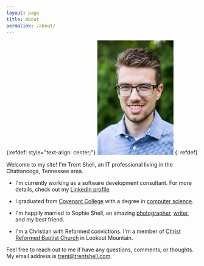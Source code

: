 ```yaml
---
layout: page
title: About
permalink: /about/
---
```


{:refdef: style="text-align: center;"}
<img alt="headshot" class="margin: 0 auto; display: block;" src="/images/headshot.jpeg" width="200" />
{: refdef}

Welcome to my site!
I'm Trent Shell, an IT professional living in the Chattanooga, Tennessee area.

- I'm currently working as a software development consultant. For more details, check out my [LinkedIn profile](https://linkedin.com/in/tshell).

- I graduated from [Covenant College](https://covenant.edu) with a degree in [computer science](https://covenant.edu/academics/undergrad/cs).

- I'm happily married to Sophie Shell, an amazing [photographer](https://sophiashellphotography.com), [writer](https://sophiashell.wordpress.com), and my best friend.

- I'm a Christian with Reformed convictions. I'm a member of [Christ Reformed Baptist Church](https://crbchattanooga.org) in Lookout Mountain.

Feel free to reach out to me if have any questions, comments, or thoughts. My email address is [trent@trentshell.com](mailto:trent@trentshell.com).